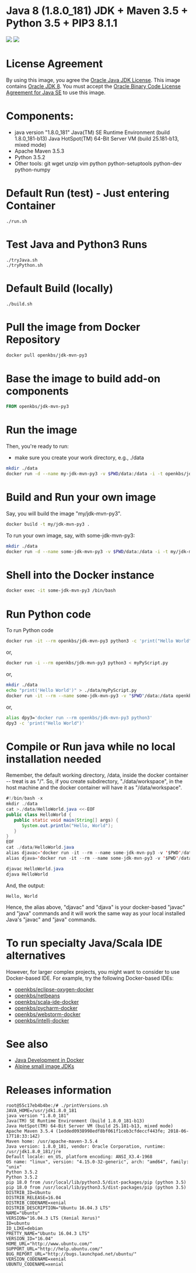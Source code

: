 # Java 8 (1.8.0_181) JDK + Maven 3.5 + Python 3.5 + PIP3 8.1.1
[![](https://images.microbadger.com/badges/image/openkbs/jre-mvn-py3.svg)](https://microbadger.com/images/openkbs/jre-mvn-py3 "Get your own image badge on microbadger.com") [![](https://images.microbadger.com/badges/version/openkbs/jre-mvn-py3.svg)](https://microbadger.com/images/openkbs/jre-mvn-py3 "Get your own version badge on microbadger.com")

# License Agreement
By using this image, you agree the [Oracle Java JDK License](http://www.oracle.com/technetwork/java/javase/terms/license/index.html).
This image contains [Oracle JDK 8](http://www.oracle.com/technetwork/java/javase/downloads/index.html). You must accept the [Oracle Binary Code License Agreement for Java SE](http://www.oracle.com/technetwork/java/javase/terms/license/index.html) to use this image.

# Components:
* java version "1.8.0_181"
  Java(TM) SE Runtime Environment (build 1.8.0_181-b13)
  Java HotSpot(TM) 64-Bit Server VM (build 25.181-b13, mixed mode)
* Apache Maven 3.5.3
* Python 3.5.2
* Other tools: git wget unzip vim python python-setuptools python-dev python-numpy 

# Default Run (test) - Just entering Container
```
./run.sh
```

# Test Java and Python3 Runs
```
./tryJava.sh
./tryPython.sh
```
# Default Build (locally)
```
./build.sh
```
# Pull the image from Docker Repository

```bash
docker pull openkbs/jdk-mvn-py3
```

# Base the image to build add-on components

```Dockerfile
FROM openkbs/jdk-mvn-py3
```

# Run the image

Then, you're ready to run:
- make sure you create your work directory, e.g., ./data

```bash
mkdir ./data
docker run -d --name my-jdk-mvn-py3 -v $PWD/data:/data -i -t openkbs/jdk-mvn-py3
```

# Build and Run your own image
Say, you will build the image "my/jdk-mvn-py3".

```bash
docker build -t my/jdk-mvn-py3 .
```

To run your own image, say, with some-jdk-mvn-py3:

```bash
mkdir ./data
docker run -d --name some-jdk-mvn-py3 -v $PWD/data:/data -i -t my/jdk-mvn-py3
```

# Shell into the Docker instance

```bash
docker exec -it some-jdk-mvn-py3 /bin/bash
```

# Run Python code

To run Python code 

```bash
docker run -it --rm openkbs/jdk-mvn-py3 python3 -c 'print("Hello World")'
```

or,

```bash
docker run -i --rm openkbs/jdk-mvn-py3 python3 < myPyScript.py 
```

or,

```bash
mkdir ./data
echo "print('Hello World')" > ./data/myPyScript.py
docker run -it --rm --name some-jdk-mvn-py3 -v "$PWD"/data:/data openkbs/jdk-mvn-py3 python3 myPyScript.py
```

or,

```bash
alias dpy3='docker run --rm openkbs/jdk-mvn-py3 python3'
dpy3 -c 'print("Hello World")'
```

# Compile or Run java while no local installation needed
Remember, the default working directory, /data, inside the docker container -- treat is as "/".
So, if you create subdirectory, "./data/workspace", in the host machine and 
the docker container will have it as "/data/workspace".

```java
#!/bin/bash -x
mkdir ./data
cat >./data/HelloWorld.java <<-EOF
public class HelloWorld {
   public static void main(String[] args) {
      System.out.println("Hello, World");
   }
}
EOF
cat ./data/HelloWorld.java
alias djavac='docker run -it --rm --name some-jdk-mvn-py3 -v '$PWD'/data:/data openkbs/jdk-mvn-py3 javac'
alias djava='docker run -it --rm --name some-jdk-mvn-py3 -v '$PWD'/data:/data openkbs/jdk-mvn-py3 java'

djavac HelloWorld.java
djava HelloWorld
```
And, the output:
```
Hello, World
```
Hence, the alias above, "djavac" and "djava" is your docker-based "javac" and "java" commands and 
it will work the same way as your local installed Java's "javac" and "java" commands. 

# To run specialty Java/Scala IDE alternatives
However, for larger complex projects, you might want to consider to use Docker-based IDE. 
For example, try the following Docker-based IDEs:
* [openkbs/eclipse-oxygen-docker](https://hub.docker.com/r/openkbs/eclipse-oxygen-docker/)
* [openkbs/netbeans](https://hub.docker.com/r/openkbs/netbeans/)
* [openkbs/scala-ide-docker](https://hub.docker.com/r/openkbs/scala-ide-docker/)
* [openkbs/pycharm-docker](https://hub.docker.com/r/openkbs/pycharm-docker/)
* [openkbs/webstorm-docker](https://hub.docker.com/r/openkbs/webstorm-docker/)
* [openkbs/intellj-docker](https://hub.docker.com/r/openkbs/intellij-docker/)

# See also
* [Java Development in Docker](https://blog.giantswarm.io/getting-started-with-java-development-on-docker/)
* [Alpine small image JDKs](https://github.com/frol/docker-alpine-oraclejdk8)

# Releases information
```
root@55c17eb4b4be:/# ./printVersions.sh 
JAVA_HOME=/usr/jdk1.8.0_181
java version "1.8.0_181"
Java(TM) SE Runtime Environment (build 1.8.0_181-b13)
Java HotSpot(TM) 64-Bit Server VM (build 25.181-b13, mixed mode)
Apache Maven 3.5.4 (1edded0938998edf8bf061f1ceb3cfdeccf443fe; 2018-06-17T18:33:14Z)
Maven home: /usr/apache-maven-3.5.4
Java version: 1.8.0_181, vendor: Oracle Corporation, runtime: /usr/jdk1.8.0_181/jre
Default locale: en_US, platform encoding: ANSI_X3.4-1968
OS name: "linux", version: "4.15.0-32-generic", arch: "amd64", family: "unix"
Python 3.5.2
Python 3.5.2
pip 18.0 from /usr/local/lib/python3.5/dist-packages/pip (python 3.5)
pip 18.0 from /usr/local/lib/python3.5/dist-packages/pip (python 3.5)
DISTRIB_ID=Ubuntu
DISTRIB_RELEASE=16.04
DISTRIB_CODENAME=xenial
DISTRIB_DESCRIPTION="Ubuntu 16.04.3 LTS"
NAME="Ubuntu"
VERSION="16.04.3 LTS (Xenial Xerus)"
ID=ubuntu
ID_LIKE=debian
PRETTY_NAME="Ubuntu 16.04.3 LTS"
VERSION_ID="16.04"
HOME_URL="http://www.ubuntu.com/"
SUPPORT_URL="http://help.ubuntu.com/"
BUG_REPORT_URL="http://bugs.launchpad.net/ubuntu/"
VERSION_CODENAME=xenial
UBUNTU_CODENAME=xenial

```

